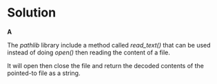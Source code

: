 # Solution

**A**

The *pathlib* library include a method called *read_text()* that can be used instead of doing *open()* then
reading the content of a file.

It will open then close the file and return the decoded contents of the pointed-to file as a string.
